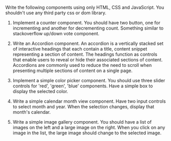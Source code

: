 Write the following components using only HTML, CSS and JavaScript. You shouldn't use any third party css or dom library.

1. Implement a counter component. You should have two button, one for incrementing and another for decrementing count. Something similar to stackoverflow up/down vote component.

2. Write an Accordion component. An accordion is a vertically stacked set of interactive headings that each contain a title, content snippet representing a section of content. The headings function as controls that enable users to reveal or hide their associated sections of content. Accordions are commonly used to reduce the need to scroll when presenting multiple sections of content on a single page.

3. Implement a simple color picker component. You should use three slider controls for 'red', 'green', 'blue' components. Have a simple box to display the selected color.

4. Write a simple calendar month view component. Have two input controls to select month and year. When the selection changes, display that month's calendar.

5. Write a simple image gallery component. You should have a list of images on the left and a large image on the right. When you click on any image in the list, the large image should change to the selected image.

